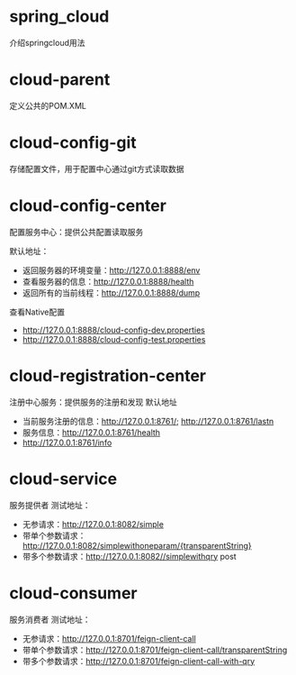 # spring_cloud
介绍springcloud用法 
# cloud-parent
定义公共的POM.XML
    
# cloud-config-git
存储配置文件，用于配置中心通过git方式读取数据

# cloud-config-center
配置服务中心：提供公共配置读取服务

默认地址：
- 返回服务器的环境变量：http://127.0.0.1:8888/env
- 查看服务器的信息：http://127.0.0.1:8888/health
- 返回所有的当前线程：http://127.0.0.1:8888/dump

查看Native配置
- http://127.0.0.1:8888/cloud-config-dev.properties
- http://127.0.0.1:8888/cloud-config-test.properties


# cloud-registration-center
注册中心服务：提供服务的注册和发现
默认地址
- 当前服务注册的信息：http://127.0.0.1:8761/; http://127.0.0.1:8761/lastn
- 服务信息：http://127.0.0.1:8761/health
- http://127.0.0.1:8761/info

# cloud-service
服务提供者
测试地址： 
- 无参请求：http://127.0.0.1:8082/simple
- 带单个参数请求：http://127.0.0.1:8082/simplewithoneparam/{transparentString}
- 带多个参数请求：http://127.0.0.1:8082//simplewithqry post

# cloud-consumer
服务消费者
测试地址： 
- 无参请求：http://127.0.0.1:8701/feign-client-call
- 带单个参数请求：http://127.0.0.1:8701/feign-client-call/transparentString
- 带多个参数请求：http://127.0.0.1:8701/feign-client-call-with-qry


